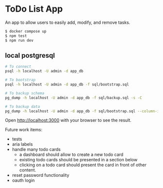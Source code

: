 # ToDo List App

An app to allow users to easily add, modify, and remove tasks.

```bash
$ docker compose up
$ npm test
$ npm run dev
```

## local postgresql
```bash
# To connect
psql -h localhost -U admin -d app_db

# To bootstrap
psql -h localhost -U admin -d app_db -f sql/bootstrap.sql

# To backup schema
pg_dump -h localhost -U admin -d app_db -f sql/backup.sql -s -C

# To backup data
pg_dump -h localhost -U admin -d app_db -f sql/bootstrap.sql --column-inserts --data-only
```

Open [http://localhost:3000](http://localhost:3000) with your browser to see the result.

Future work items:
* tests
* aria labels
* handle many todo cards
    * a dashboard should allow to create a new todo card
    * existing todo cards should be presented in a section below
    * clicking on a todo card should present the card in front of other content.
* reset password functionality
* oauth login